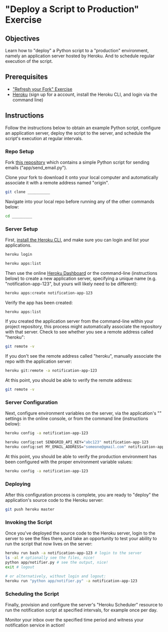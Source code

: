 # "Deploy a Script to Production" Exercise

## Objectives

Learn how to "deploy" a Python script to a "production" environment, namely an application server hosted by Heroku. And to schedule regular execution of the script.

## Prerequisites

  + ["Refresh your Fork" Exercise](/exercises/refresh-fork.md)
  + [Heroku](/notes/heroku.md) (sign up for a account, install the Heroku CLI, and login via the command line)

## Instructions

Follow the instructions below to obtain an example Python script, configure an application server, deploy the script to the server, and schedule the script's execution at regular intervals.

### Repo Setup

Fork [this repository](______________________) which contains a simple Python script for sending emails ("app/send_email.py").

Clone your fork to download it onto your local computer and automatically associate it with a remote address named "origin".

```sh
git clone __________
```

Navigate into your local repo before running any of the other commands below:

```sh
cd _________
```

### Server Setup

First, [install the Heroku CLI](https://devcenter.heroku.com/articles/heroku-cli#download-and-install), and make sure you can login and list your applications.

```sh
heroku login

heroku apps:list
```

Then use the online [Heroku Dashboard](https://dashboard.heroku.com/) or the command-line (instructions below) to create a new application server, specifying a unique name (e.g. "notification-app-123", but yours will likely need to be different):

```sh
heroku apps:create notification-app-123
```

Verify the app has been created:

```sh
heroku apps:list
```

If you created the application server from the command-line within your project repository, this process might automatically associate the repository with that server. Check to see whether you see a remote address called "heroku":

```sh
git remote -v
```

If you don't see the remote address called "heroku", manually associate the repo with the application server:

```sh
heroku git:remote -a notification-app-123
```

At this point, you should be able to verify the remote address:

```sh
git remote -v
```

### Server Configuration

Next, configure environment variables on the server, via the application's "" settings in the online console, or from the command line (instructions below):

```sh
heroku config -a notification-app-123

heroku config:set SENDGRID_API_KEY="abc123" notification-app-123
heroku config:set MY_EMAIL_ADDRESS="someone@gmail.com" notification-app-123
```

At this point, you should be able to verify the production environment has been configured with the proper environment variable values:

```sh
heroku config -a notification-app-123
```

### Deploying

After this configuration process is complete, you are ready to "deploy" the application's source code to the Heroku server:

```sh
git push heroku master
```

### Invoking the Script

Once you've deployed the source code to the Heroku server, login to the server to see the files there, and take an opportunity to test your ability to run the script that now lives on the server:

```sh
heroku run bash -a notification-app-123 # login to the server
ls -al # optionally see the files, nice!
python app/notifier.py # see the output, nice!
exit # logout

# or alternatively, without login and logout:
heroku run "python app/notifier.py" -a notification-app-123
```

### Scheduling the Script

Finally, provision and configure the server's "Heroku Scheduler" resource to run the notification script at specified intervals, for example once per day.

Monitor your inbox over the specified time period and witness your notification service in action!
